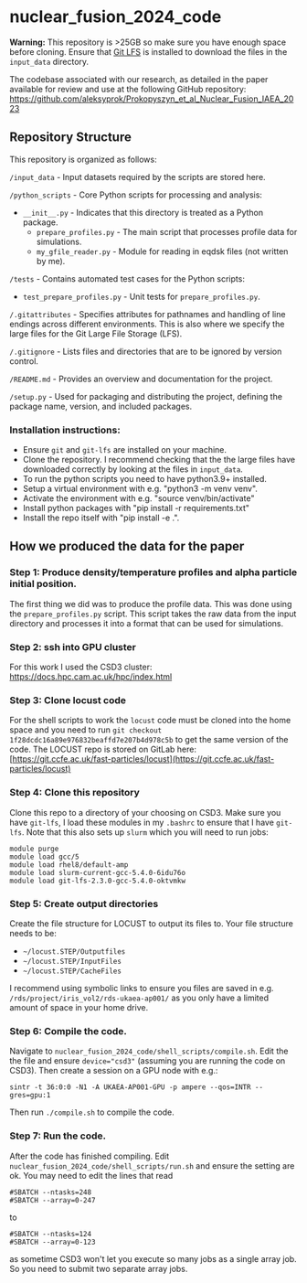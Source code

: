 # nuclear_fusion_2024_code

**Warning:** This repository is >25GB so make sure you have enough space before cloning. Ensure that [Git LFS](https://git-lfs.com/) is installed to download the files in the `input_data` directory.

The codebase associated with our research, as detailed in the paper available for review and use at the following GitHub repository: <https://github.com/aleksyprok/Prokopyszyn_et_al_Nuclear_Fusion_IAEA_2023>

## Repository Structure

This repository is organized as follows:

`/input_data` - Input datasets required by the scripts are stored here.

`/python_scripts` - Core Python scripts for processing and analysis:

- `__init__.py` - Indicates that this directory is treated as a Python package.
  - `prepare_profiles.py` - The main script that processes profile data for simulations.
  - `my_gfile_reader.py` - Module for reading in eqdsk files (not written by me).

`/tests` - Contains automated test cases for the Python scripts:

- `test_prepare_profiles.py` - Unit tests for `prepare_profiles.py`.

`/.gitattributes` - Specifies attributes for pathnames and handling of line endings across different environments. This is also where we specify the large files for the Git Large File Storage (LFS).

`/.gitignore` - Lists files and directories that are to be ignored by version control.

`/README.md` - Provides an overview and documentation for the project.

 `/setup.py` - Used for packaging and distributing the project, defining the package name, version, and included packages.

 ### Installation instructions:

  - Ensure `git` and `git-lfs` are installed on your machine.
  - Clone the repository. I recommend checking that the the large files have downloaded correctly by looking at the files in `input_data`.
  - To run the python scripts you need to have python3.9+ installed.
  - Setup a virtual environment with e.g. "python3 -m venv venv".
  - Activate the environment with e.g. "source venv/bin/activate"
  - Install python packages with "pip install -r requirements.txt"
  - Install the repo itself with "pip install -e .".

## How we produced the data for the paper

### Step 1: Produce density/temperature profiles and alpha particle initial position.

The first thing we did was to produce the profile data. This was done using the `prepare_profiles.py` script. This script takes the raw data from the input directory and processes it into a format that can be used for simulations.

### Step 2: ssh into GPU cluster

For this work I used the CSD3 cluster:
https://docs.hpc.cam.ac.uk/hpc/index.html

### Step 3: Clone locust code

For the shell scripts to work the `locust` code must be cloned into the home space and you need to run
``git checkout 1f28dcdc16a89e976832beaffd7e207b4d978c5b``
to get the same version of the code. The LOCUST repo is stored on GitLab here:
[https://git.ccfe.ac.uk/fast-particles/locust](https://git.ccfe.ac.uk/fast-particles/locust)

### Step 4: Clone this repository

Clone this repo to a directory of your choosing on CSD3. Make sure you have `git-lfs`, I load these modules in my `.bashrc` to ensure that I have `git-lfs`. Note that this also sets up `slurm` which you will need to run jobs:
```
module purge
module load gcc/5
module load rhel8/default-amp
module load slurm-current-gcc-5.4.0-6idu76o
module load git-lfs-2.3.0-gcc-5.4.0-oktvmkw
```

### Step 5: Create output directories

Create the file structure for LOCUST to output its files to. Your file structure needs to be:
- `~/locust.STEP/Outputfiles`
- `~/locust.STEP/InputFiles`
- `~/locust.STEP/CacheFiles`

I recommend using symbolic links to ensure you files are saved in e.g. `/rds/project/iris_vol2/rds-ukaea-ap001/` as you only have a limited amount of space in your home drive.

### Step 6: Compile the code.

Navigate to `nuclear_fusion_2024_code/shell_scripts/compile.sh`. Edit the the file and ensure `device="csd3"` (assuming you are running the code on CSD3). Then create a session on a GPU node with e.g.:
```
sintr -t 36:0:0 -N1 -A UKAEA-AP001-GPU -p ampere --qos=INTR --gres=gpu:1
```
Then run `./compile.sh` to compile the code.

### Step 7: Run the code.

After the code has finished compiling. Edit `nuclear_fusion_2024_code/shell_scripts/run.sh` and ensure the setting are ok. You may need to edit the lines that read
```
#SBATCH --ntasks=248
#SBATCH --array=0-247
```
to 
```
#SBATCH --ntasks=124
#SBATCH --array=0-123
```
as sometime CSD3 won't let you execute so many jobs as a single array job. So you need to submit two separate array jobs.
